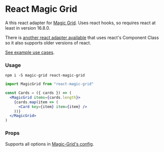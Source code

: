 # React Magic Grid

A this react adapter for [Magic Grid](https://github.com/e-oj/Magic-Grid).
Uses react hooks, so requires react at least in version 16.8.0.

There is [another react adapter available](https://github.com/IniZio/Magic-Grid-React) that uses react's Component Class so it also supports older versions of react.

[See example use cases](https://amytych.github.io/react-magic-grid/).

### Usage

`npm i -S magic-grid react-magic-grid`

```jsx
import MagicGrid from "react-magic-grid"

const Cards = ({ cards }) => (
  <MagicGrid items={cards.length}>
    {cards.map(item => (
      <Card key={item} item={item} />
    ))}
  </MagicGrid>
)
```

### Props

Supports all options in [Magic-Grid's config](https://github.com/e-oj/Magic-Grid#magicgridconfig).
